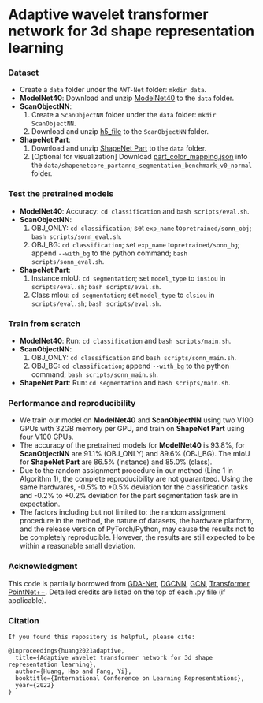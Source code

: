 # Adaptive wavelet transformer network for 3d shape representation learning

### Dataset
* Create a `data` folder under the `AWT-Net` folder: `mkdir data`.
* __ModelNet40__:
	Download and unzip [ModelNet40](https://shapenet.cs.stanford.edu/media/modelnet40_ply_hdf5_2048.zip) to the `data` folder.
* __ScanObjectNN__:
	1. Create a `ScanObjectNN` folder under the `data` folder: `mkdir ScanObjectNN`. 
	2. Download and unzip [h5_file](https://hkust-vgd.github.io/scanobjectnn/) to the `ScanObjectNN` folder.
* __ShapeNet Part__:
	1. Download and unzip [ShapeNet Part](https://shapenet.cs.stanford.edu/media/shapenetcore_partanno_segmentation_benchmark_v0_normal.zip) to the `data` folder.
	2. [Optional for visualization] Download [part_color_mapping.json](https://github.com/FENGGENYU/PartNet/blob/master/part_color_mapping.json) into the `data/shapenetcore_partanno_segmentation_benchmark_v0_normal` folder.

### Test the pretrained models
* __ModelNet40__: 
	Accuracy: `cd classification` and `bash scripts/eval.sh`.
* __ScanObjectNN__:
	1. OBJ_ONLY: `cd classification`; set `exp_name` to`pretrained/sonn_obj`; `bash scripts/sonn_eval.sh`.
	2. OBJ_BG: `cd classification`; set `exp_name` to`pretrained/sonn_bg`; append `--with_bg` to the python command; `bash scripts/sonn_eval.sh`.
* __ShapeNet Part__: 
	1. Instance mIoU: `cd segmentation`;  set `model_type` to `insiou` in `scripts/eval.sh`; `bash scripts/eval.sh`.
	1. Class mIou:  `cd segmentation`;  set `model_type` to `clsiou` in `scripts/eval.sh`; `bash scripts/eval.sh`.

### Train from scratch
* __ModelNet40__: 
	Run: `cd classification` and `bash scripts/main.sh`.
* __ScanObjectNN__:
	1. OBJ_ONLY: `cd classification` and `bash scripts/sonn_main.sh`.
	2. OBJ_BG: `cd classification`; append `--with_bg` to the python command; `bash scripts/sonn_main.sh`.
* __ShapeNet Part__:
	Run: `cd segmentation` and `bash scripts/main.sh`.
	
### Performance and reproducibility
* We train our model on __ModelNet40__ and  __ScanObjectNN__ using two V100 GPUs with 32GB memory per GPU, and train on __ShapeNet Part__ using four V100 GPUs.
* The accuracy of the pretrained models for __ModelNet40__ is 93.8%, for __ScanObjectNN__ are 91.1% (OBJ_ONLY) and 89.6% (OBJ_BG). The mIoU for __ShapeNet Part__ are 86.5% (instance) and 85.0% (class).
* Due to the random assignment procedure in our method (Line 1 in Algorithm 1), the complete reproducibility are not guaranteed. Using the same hardwares, -0.5% to +0.5% deviation for the classification tasks and -0.2% to +0.2% deviation for the part segmentation task are in expectation.
* The factors including but not limited to: the random assignment procedure in the method, the nature of datasets, the hardware platform, and the release version of PyTorch/Python, may cause the results not to be completely reproducible. However, the results are still expected to be within a reasonable small deviation.

### Acknowledgment
This code is partially borrowed from [GDA-Net](https://github.com/mutianxu/GDANet), [DGCNN](https://github.com/WangYueFt/dgcnn), [GCN](https://github.com/tkipf/gcn), [Transformer](https://d2l.ai/chapter_attention-mechanisms/transformer.html), [PointNet++](https://github.com/yanx27/Pointnet_Pointnet2_pytorch). Detailed credits are listed on the top of each .py file (if applicable).

### Citation
```angular2html
If you found this repository is helpful, please cite:

@inproceedings{huang2021adaptive,
  title={Adaptive wavelet transformer network for 3d shape representation learning},
  author={Huang, Hao and Fang, Yi},
  booktitle={International Conference on Learning Representations},
  year={2022}
}
```
